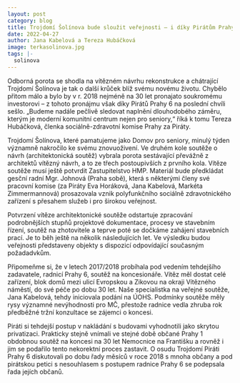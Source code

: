```yaml
---
layout: post
category: blog
title: Trojdomí Šolínova bude sloužit veřejnosti – i díky Pirátům Prahy 6
date: 2022-04-27
author: Jana Kabelová a Tereza Hubáčková
image: terkasolinova.jpg
tags: |-
  solinova
---
```

Odborná porota se shodla na vítězném návrhu rekonstrukce a chátrající Trojdomí Šolínova je tak o další krůček blíž svému novému životu. Chybělo přitom málo a bylo by v r. 2018 nejméně na 30 let pronajato soukromému investorovi – z tohoto pronájmu však díky Pirátů Prahy 6 na poslední chvíli sešlo. „Budeme nadále pečlivě sledovat naplnění dlouhodobého záměru, kterým je moderní komunitní centrum nejen pro seniory,“ říká k tomu Tereza Hubáčková, členka sociálně-zdravotní komise Prahy za Piráty.

Trojdomí Šolínova, které pamatujeme jako Domov pro seniory, minulý týden významně nakročilo ke svému znovuoživení. Ve druhém kole soutěže o návrh (architektonická soutěž) vybrala porota sestávající převážně z architektů vítězný návrh, a to ze třech postoupivších z prvního kola. Vítěze soutěže musí ještě potvrdit Zastupitelstvo HMP. Materiál bude předkládat gesční radní Mgr. Johnová (Praha sobě), která s některými členy své pracovní komise (za Piráty Eva Horáková, Jana Kabelová, Markéta Zimmermannová) prosazovala vznik polyfunkčního sociálně zdravotnického zařízení s přesahem služeb i pro širokou veřejnost.

Potvrzení vítěze architektonické soutěže odstartuje zpracování podrobnějších stupňů projektové dokumentace, procesy ve stavebním řízení, soutěž na zhotovitele a teprve poté se dočkáme zahájení stavebních prací. Je to běh ještě na několik následujících let. Ve výsledku budou veřejnosti představeny objekty s dispozicí odpovídající současným požadadvkům.

Připomeňme si, že v letech 2017/2018 probíhala pod vedením tehdejšího zadavatele, radnicí Prahy 6, soutěž na koncesionáře. Vítěz měl dostat celé zařízení, blok domů mezi ulicí Evropskou a Zikovou na okraji Vítězného náměstí, do své péče po dobu 30 let. Naše specialistka na veřejné soutěže, Jana Kabelová, tehdy iniciovala podání na ÚOHS. Podmínky soutěže měly rysy významné nevýhodnosti pro MČ, přestože radnice vedla zhruba rok předběžné tržní konzultace se zájemci o koncesi.

Piráti si tehdejší postup v nakládání s budovami vyhodnotili jako skrytou privatizaci. Prakticky stejně vnímali ve stejné době občané Prahy 1 obdobnou soutěž na koncesi na 30 let Nemocnice na Františku a rovněž i jim se podařilo tento nekorektní proces zastavit. O osudu Trojdomí Piráti Prahy 6 diskutovali po dobu řady měsíců v roce 2018 s mnoha občany a pod pirátskou petici s nesouhlasem s postupem radnice Prahy 6 se podepsala řada jejích občanů.
